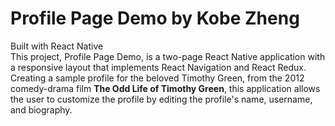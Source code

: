 # Profile Page Demo by Kobe Zheng 

Built with React Native <br/>
This project, Profile Page Demo, is a two-page React Native application with a responsive layout that implements React Navigation and React Redux. <br/>
Creating a sample profile for the beloved Timothy Green, from the 2012 comedy-drama film **The Odd Life of Timothy Green**, this application allows the user to customize the profile by editing the profile's name, username, and biography. <br />



